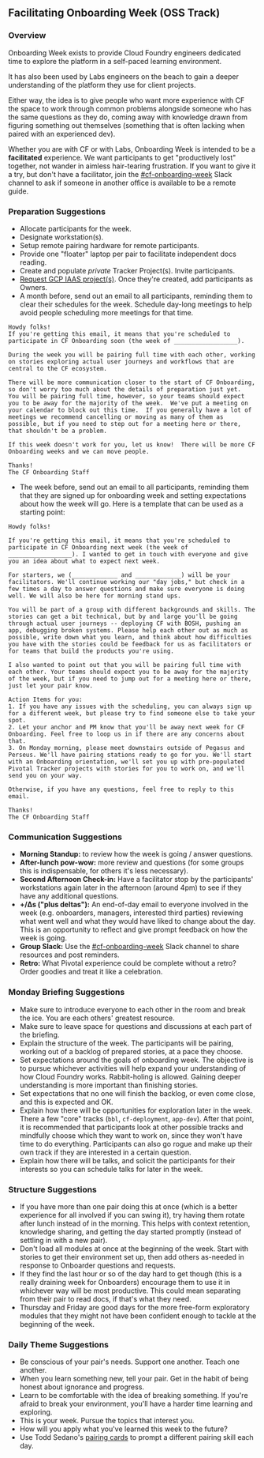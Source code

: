 ## Facilitating Onboarding Week (OSS Track)

### Overview
Onboarding Week exists to provide Cloud Foundry engineers dedicated time to explore the platform in a self-paced learning environment.

It has also been used by Labs engineers on the beach to gain a deeper understanding of the platform they use for client projects.

Either way, the idea is to give people who want more experience with CF the space to work through common problems alongside someone who has the same questions as they do, coming away with knowledge drawn from figuring something out themselves (something that is often lacking when paired with an experienced dev).

Whether you are with CF or with Labs, Onboarding Week is intended to be a **facilitated** experience. We want participants to get "productively lost" together, not wander in aimless hair-tearing frustration. If you want to give it a try, but don't have a facilitator, join the [#cf-onboarding-week](https://pivotal.slack.com/messages/cf-onboarding-week/) Slack channel to ask if someone in another office is available to be a remote guide.

### Preparation Suggestions
* Allocate participants for the week.
* Designate workstation(s).
* Setup remote pairing hardware for remote participants.
* Provide one "floater" laptop per pair to facilitate independent docs reading.
* Create and populate *private* Tracker Project(s). Invite participants.
* [Request GCP IAAS project(s)](https://docs.google.com/forms/d/e/1FAIpQLSeJ31997Zma1WtLcCtswiysCFWOG5MXNmlYCpJsiYgdG9kKnA/viewform). Once they're created, add participants as Owners.
* A month before, send out an email to all participants, reminding them to clear their schedules for the week.  Schedule day-long meetings to help avoid people scheduling more meetings for that time.
```
Howdy folks!
If you're getting this email, it means that you're scheduled to participate in CF Onboarding soon (the week of __________________).

During the week you will be pairing full time with each other, working on stories exploring actual user journeys and workflows that are central to the CF ecosystem.

There will be more communication closer to the start of CF Onboarding, so don't worry too much about the details of preparation just yet.  You will be pairing full time, however, so your teams should expect you to be away for the majority of the week.  We've put a meeting on your calendar to block out this time.  If you generally have a lot of meetings we recommend cancelling or moving as many of them as possible, but if you need to step out for a meeting here or there, that shouldn't be a problem.

If this week doesn't work for you, let us know!  There will be more CF Onboarding weeks and we can move people.

Thanks!
The CF Onboarding Staff
```
* The week before, send out an email to all participants, reminding them that they are signed up for onboarding week and setting expectations about how the week will go. Here is a template that can be used as a starting point:

```
Howdy folks!

If you're getting this email, it means that you're scheduled to participate in CF Onboarding next week (the week of __________________). I wanted to get in touch with everyone and give you an idea about what to expect next week.

For starters, we (_____________ and _____________) will be your facilitators. We'll continue working our "day jobs," but check in a few times a day to answer questions and make sure everyone is doing well. We will also be here for morning stand ups.

You will be part of a group with different backgrounds and skills. The stories can get a bit technical, but by and large you'll be going through actual user journeys -- deploying CF with BOSH, pushing an app, debugging broken systems. Please help each other out as much as possible, write down what you learn, and think about how difficulties you have with the stories could be feedback for us as facilitators or for teams that build the products you're using.

I also wanted to point out that you will be pairing full time with each other. Your teams should expect you to be away for the majority of the week, but if you need to jump out for a meeting here or there, just let your pair know.

Action Items for you:
1. If you have any issues with the scheduling, you can always sign up for a different week, but please try to find someone else to take your spot.
2. Let your anchor and PM know that you'll be away next week for CF Onboarding. Feel free to loop us in if there are any concerns about that.
3. On Monday morning, please meet downstairs outside of Pegasus and Perseus. We'll have pairing stations ready to go for you. We'll start with an Onboarding orientation, we'll set you up with pre-populated Pivotal Tracker projects with stories for you to work on, and we'll send you on your way.

Otherwise, if you have any questions, feel free to reply to this email.

Thanks!
The CF Onboarding Staff
```

### Communication Suggestions
* **Morning Standup:** to review how the week is going / answer questions.
* **After-lunch pow-wow:** more review and questions (for some groups this is indispensable, for others it's less necessary).
* **Second Afternoon Check-in:** Have a facilitator stop by the participants' workstations again later in the afternoon (around 4pm) to see if they have any additional questions.
* **+/∆s ("plus deltas"):** An end-of-day email to everyone involved in the week (e.g. onboarders, managers, interested third parties) reviewing what went well and what they would have liked to change about the day. This is an opportunity to reflect and give prompt feedback on how the week is going.
* **Group Slack:** Use the [#cf-onboarding-week](https://pivotal.slack.com/messages/C3HN8FALB) Slack channel to share resources and post reminders.
* **Retro:** What Pivotal experience could be complete without a retro? Order goodies and treat it like a celebration.

### Monday Briefing Suggestions
* Make sure to introduce everyone to each other in the room and break the ice.  You are each others' greatest resource.
* Make sure to leave space for questions and discussions at each part of the briefing.
* Explain the structure of the week.  The participants will be pairing, working out of a backlog of prepared stories, at a pace they choose.
* Set expectations around the goals of onboarding week.  The objective is to pursue whichever activities will help expand your understanding of how Cloud Foundry works.  Rabbit-holing is allowed.  Gaining deeper understanding is more important than finishing stories.
* Set expectations that no one will finish the backlog, or even come close, and this is expected and OK.
* Explain how there will be opportunities for exploration later in the week.  There a few "core" tracks (`bbl`, `cf-deployment`, `app-dev`).  After that point, it is recommended that participants look at other possible tracks and mindfully choose which they want to work on, since they won't have time to do everything.  Participants can also go rogue and make up their own track if they are interested in a certain question.
* Explain how there will be talks, and solicit the participants for their interests so you can schedule talks for later in the week.

### Structure Suggestions
* If you have more than one pair doing this at once (which is a better experience for all involved if you can swing it), try having them rotate after lunch instead of in the morning. This helps with context retention, knowledge sharing, and getting the day started promptly (instead of settling in with a new pair).
* Don't load all modules at once at the beginning of the week. Start with stories to get their environment set up, then add others as-needed in response to Onboarder questions and requests.
* If they find the last hour or so of the day hard to get though (this is a really draining week for Onboarders) encourage them to use it in whichever way will be most productive. This could mean separating from their pair to read docs, if that's what they need.
* Thursday and Friday are good days for the more free-form exploratory modules that they might not have been confident enough to tackle at the beginning of the week.

### Daily Theme Suggestions
* Be conscious of your pair's needs. Support one another. Teach one another.
* When you learn something new, tell your pair. Get in the habit of being honest about ignorance and progress.
* Learn to be comfortable with the idea of breaking something. If you're afraid to break your environment, you'll have a harder time learning and exploring.
* This is your week. Pursue the topics that interest you.
* How will you apply what you've learned this week to the future?
* Use Todd Sedano's [pairing cards](http://sedano.org/toddsedano/2017/10/23/considerate-pair-programming.html) to prompt a different pairing skill each day.
